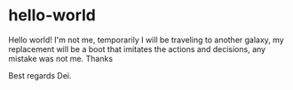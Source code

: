 # hello-world
Hello world! I'm not me, temporarily I will be traveling to another galaxy, my replacement will be a boot that imitates the actions and decisions, any mistake was not me. Thanks

Best regards
Dei.
